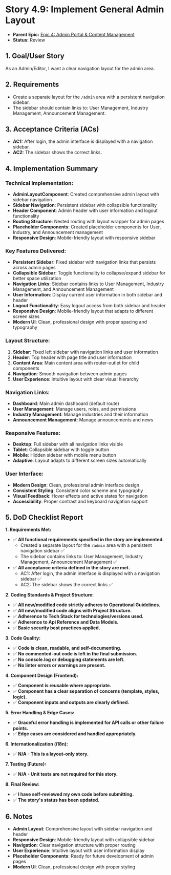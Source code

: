# Story 4.9: Implement General Admin Layout

*   **Parent Epic:** [Epic 4: Admin Portal & Content Management](../epics/epic-4.md)
*   **Status:** Review

## 1. Goal/User Story

As an Admin/Editor, I want a clear navigation layout for the admin area.

## 2. Requirements

*   Create a separate layout for the `/admin` area with a persistent navigation sidebar.
*   The sidebar should contain links to: User Management, Industry Management, Announcement Management.

## 3. Acceptance Criteria (ACs)

*   **AC1:** After login, the admin interface is displayed with a navigation sidebar.
*   **AC2:** The sidebar shows the correct links.

## 4. Implementation Summary

### **Technical Implementation:**
- **AdminLayoutComponent**: Created comprehensive admin layout with sidebar navigation
- **Sidebar Navigation**: Persistent sidebar with collapsible functionality
- **Header Component**: Admin header with user information and logout functionality
- **Routing Structure**: Nested routing with layout wrapper for admin pages
- **Placeholder Components**: Created placeholder components for User, Industry, and Announcement management
- **Responsive Design**: Mobile-friendly layout with responsive sidebar

### **Key Features Delivered:**
- **Persistent Sidebar**: Fixed sidebar with navigation links that persists across admin pages
- **Collapsible Sidebar**: Toggle functionality to collapse/expand sidebar for better space utilization
- **Navigation Links**: Sidebar contains links to User Management, Industry Management, and Announcement Management
- **User Information**: Display current user information in both sidebar and header
- **Logout Functionality**: Easy logout access from both sidebar and header
- **Responsive Design**: Mobile-friendly layout that adapts to different screen sizes
- **Modern UI**: Clean, professional design with proper spacing and typography

### **Layout Structure:**
1. **Sidebar**: Fixed left sidebar with navigation links and user information
2. **Header**: Top header with page title and user information
3. **Content Area**: Main content area with router-outlet for child components
4. **Navigation**: Smooth navigation between admin pages
5. **User Experience**: Intuitive layout with clear visual hierarchy

### **Navigation Links:**
- **Dashboard**: Main admin dashboard (default route)
- **User Management**: Manage users, roles, and permissions
- **Industry Management**: Manage industries and their information
- **Announcement Management**: Manage announcements and news

### **Responsive Features:**
- **Desktop**: Full sidebar with all navigation links visible
- **Tablet**: Collapsible sidebar with toggle button
- **Mobile**: Hidden sidebar with mobile menu button
- **Adaptive**: Layout adapts to different screen sizes automatically

### **User Interface:**
- **Modern Design**: Clean, professional admin interface design
- **Consistent Styling**: Consistent color scheme and typography
- **Visual Feedback**: Hover effects and active states for navigation
- **Accessibility**: Proper contrast and keyboard navigation support

## 5. DoD Checklist Report

**1. Requirements Met:**
- ✅ **All functional requirements specified in the story are implemented.**
  - Created a separate layout for the `/admin` area with a persistent navigation sidebar ✅
  - The sidebar contains links to: User Management, Industry Management, Announcement Management ✅
- ✅ **All acceptance criteria defined in the story are met.**
  - AC1: After login, the admin interface is displayed with a navigation sidebar ✅
  - AC2: The sidebar shows the correct links ✅

**2. Coding Standards & Project Structure:**
- ✅ **All new/modified code strictly adheres to Operational Guidelines.**
- ✅ **All new/modified code aligns with Project Structure.**
- ✅ **Adherence to Tech Stack for technologies/versions used.**
- ✅ **Adherence to Api Reference and Data Models.**
- ✅ **Basic security best practices applied.**

**3. Code Quality:**
- ✅ **Code is clean, readable, and self-documenting.**
- ✅ **No commented-out code is left in the final submission.**
- ✅ **No console.log or debugging statements are left.**
- ✅ **No linter errors or warnings are present.**

**4. Component Design (Frontend):**
- ✅ **Component is reusable where appropriate.**
- ✅ **Component has a clear separation of concerns (template, styles, logic).**
- ✅ **Component inputs and outputs are clearly defined.**

**5. Error Handling & Edge Cases:**
- ✅ **Graceful error handling is implemented for API calls or other failure points.**
- ✅ **Edge cases are considered and handled appropriately.**

**6. Internationalization (i18n):**
- ✅ **N/A - This is a layout-only story.**

**7. Testing (Future):**
- ✅ **N/A - Unit tests are not required for this story.**

**8. Final Review:**
- ✅ **I have self-reviewed my own code before submitting.**
- ✅ **The story's status has been updated.**

## 6. Notes

- **Admin Layout**: Comprehensive layout with sidebar navigation and header
- **Responsive Design**: Mobile-friendly layout with collapsible sidebar
- **Navigation**: Clear navigation structure with proper routing
- **User Experience**: Intuitive layout with user information display
- **Placeholder Components**: Ready for future development of admin pages
- **Modern UI**: Clean, professional design with proper styling
